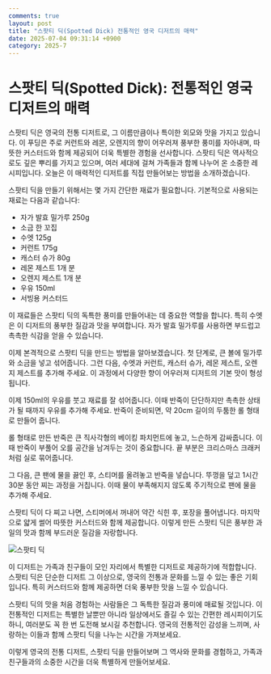 ```yaml
---
comments: true
layout: post
title: "스팟티 딕(Spotted Dick) 전통적인 영국 디저트의 매력"
date: 2025-07-04 09:31:14 +0900
category: 2025-7
---
```


# 스팟티 딕(Spotted Dick): 전통적인 영국 디저트의 매력

스팟티 딕은 영국의 전통 디저트로, 그 이름만큼이나 특이한 외모와 맛을 가지고 있습니다. 이 푸딩은 주로 커런트와 레몬, 오렌지의 향이 어우러져 풍부한 풍미를 자아내며, 따뜻한 커스터드와 함께 제공되어 더욱 특별한 경험을 선사합니다. 스팟티 딕은 역사적으로도 깊은 뿌리를 가지고 있으며, 여러 세대에 걸쳐 가족들과 함께 나누어 온 소중한 레시피입니다. 오늘은 이 매력적인 디저트를 직접 만들어보는 방법을 소개하겠습니다.

스팟티 딕을 만들기 위해서는 몇 가지 간단한 재료가 필요합니다. 기본적으로 사용되는 재료는 다음과 같습니다:

- 자가 발효 밀가루 250g
- 소금 한 꼬집
- 수엣 125g
- 커런트 175g
- 캐스터 슈가 80g
- 레몬 제스트 1개 분
- 오렌지 제스트 1개 분
- 우유 150ml
- 서빙용 커스터드

이 재료들은 스팟티 딕의 독특한 풍미를 만들어내는 데 중요한 역할을 합니다. 특히 수엣은 이 디저트의 풍부한 질감과 맛을 부여합니다. 자가 발효 밀가루를 사용하면 부드럽고 촉촉한 식감을 얻을 수 있습니다.

이제 본격적으로 스팟티 딕을 만드는 방법을 알아보겠습니다. 첫 단계로, 큰 볼에 밀가루와 소금을 넣고 섞어줍니다. 그런 다음, 수엣과 커런트, 캐스터 슈가, 레몬 제스트, 오렌지 제스트를 추가해 주세요. 이 과정에서 다양한 향이 어우러져 디저트의 기본 맛이 형성됩니다.

이제 150ml의 우유를 붓고 재료를 잘 섞어줍니다. 이때 반죽이 단단하지만 촉촉한 상태가 될 때까지 우유를 추가해 주세요. 반죽이 준비되면, 약 20cm 길이의 두툼한 롤 형태로 만들어 줍니다. 

롤 형태로 만든 반죽은 큰 직사각형의 베이킹 파치먼트에 놓고, 느슨하게 감싸줍니다. 이때 반죽이 부풀어 오를 공간을 남겨두는 것이 중요합니다. 끝 부분은 크리스마스 크래커처럼 실로 묶어줍니다. 

그 다음, 큰 팬에 물을 끓인 후, 스티머를 올려놓고 반죽을 넣습니다. 뚜껑을 덮고 1시간 30분 동안 찌는 과정을 거칩니다. 이때 물이 부족해지지 않도록 주기적으로 팬에 물을 추가해 주세요. 

스팟티 딕이 다 찌고 나면, 스티머에서 꺼내어 약간 식힌 후, 포장을 풀어냅니다. 마지막으로 얇게 썰어 따뜻한 커스터드와 함께 제공합니다. 이렇게 만든 스팟티 딕은 풍부한 과일의 맛과 함께 부드러운 질감을 자랑합니다.

![스팟티 딕](https://www.themealdb.com/images/media/meals/xqvyqr1511638875.jpg)

이 디저트는 가족과 친구들이 모인 자리에서 특별한 디저트로 제공하기에 적합합니다. 스팟티 딕은 단순한 디저트 그 이상으로, 영국의 전통과 문화를 느낄 수 있는 좋은 기회입니다. 특히 커스터드와 함께 제공하면 더욱 풍부한 맛을 느낄 수 있습니다. 

스팟티 딕의 맛을 처음 경험하는 사람들은 그 독특한 질감과 풍미에 매료될 것입니다. 이 전통적인 디저트는 특별한 날뿐만 아니라 일상에서도 즐길 수 있는 간편한 레시피이기도 하니, 여러분도 꼭 한 번 도전해 보시길 추천합니다. 영국의 전통적인 감성을 느끼며, 사랑하는 이들과 함께 스팟티 딕을 나누는 시간을 가져보세요. 

이렇게 영국의 전통 디저트, 스팟티 딕을 만들어보며 그 역사와 문화를 경험하고, 가족과 친구들과의 소중한 시간을 더욱 특별하게 만들어보세요.